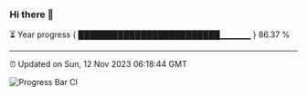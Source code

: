 ### Hi there 👋

⏳ Year progress { █████████████████████████▁▁▁▁▁ } 86.37 %

---

⏰ Updated on Sun, 12 Nov 2023 06:18:44 GMT

![Progress Bar CI](https://github.com/liununu/liununu/workflows/Progress%20Bar%20CI/badge.svg)

